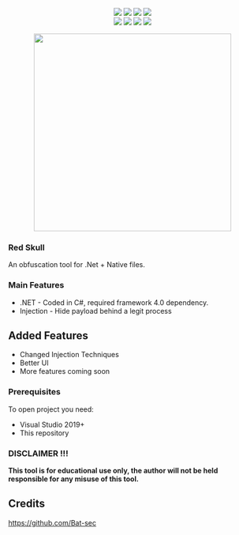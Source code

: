 <p align= "center">
  <img src="https://img.shields.io/github/languages/top/Bat-sec/Red-Skull?color=green">
   <img src="https://img.shields.io/github/stars/bat-sec/Red-Skull?style=flat&color=green">
   <img src="https://img.shields.io/github/forks/bat-sec/Red-Skull?style=flat&color=green">
   <img src="https://img.shields.io/github/issues/bat-sec/Red-Skull?style=flat&color=green">
  <br>
   <img src="https://img.shields.io/github/license/bat-sec/Red-Skull?color=green">
   <img src="https://img.shields.io/github/contributors/bat-sec/Red-Skull?color=green">
    <img src="https://hits.sh/github.com/bat-sec/Red-Skull.svg?label=views&color=green">
    <img src="https://img.shields.io/github/downloads/bat-sec/Red-Skull/total?color=green">
   <br>
</p>

<p align="center">
<img src="https://user-images.githubusercontent.com/96607632/185758410-2b285b0b-59e1-4b5c-b6e0-1f269a24a7b8.png", width="400", height="400">
</p>


### Red Skull 
An obfuscation tool for .Net + Native files.

### Main Features
- .NET - Coded in C#, required framework 4.0 dependency.
- Injection - Hide payload behind a legit process

## Added Features 
- Changed Injection Techniques
- Better UI
- More features coming soon

### Prerequisites

To open project you need:
- Visual Studio 2019+
- This repository

### DISCLAIMER !!! 

**This tool is for educational use only, the author will not be held responsible for any misuse of this tool.**


## Credits
https://github.com/Bat-sec
